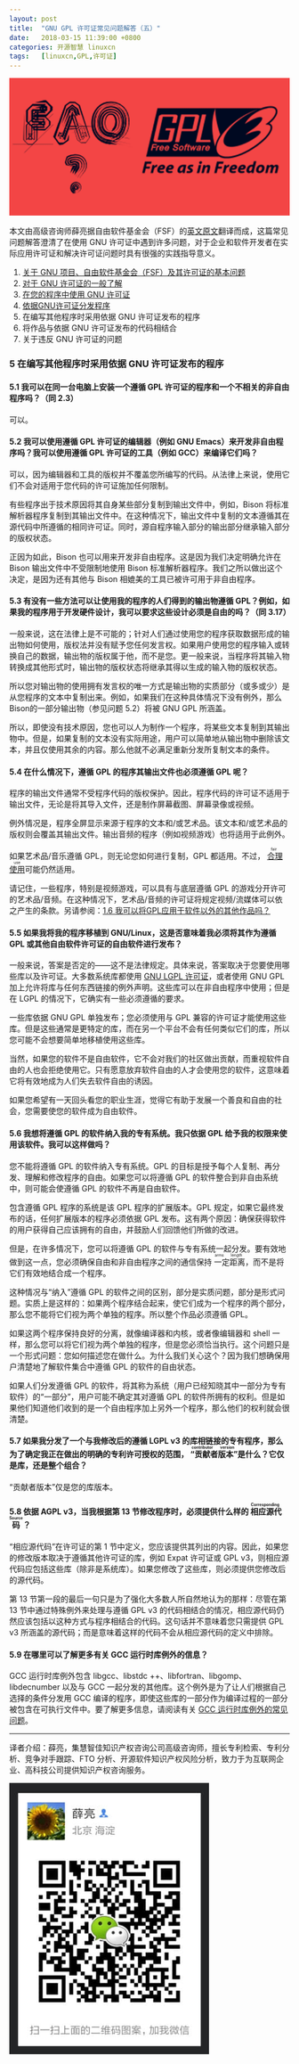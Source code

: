 ```yaml
---
layout: post
title:	"GNU GPL 许可证常见问题解答（五）"
date:	2018-03-15 11:39:00 +0800 
categories:	开源智慧 linuxcn 
tags:	[linuxcn,GPL,许可证]
---
```



![](/Asserts/Images/album/201803/15/113911fkh2lkucl4nkk4lq.png)


本文由高级咨询师薛亮据自由软件基金会（FSF）的[英文原文](https://www.gnu.org/licenses/gpl-faq.html)翻译而成，这篇常见问题解答澄清了在使用 GNU 许可证中遇到许多问题，对于企业和软件开发者在实际应用许可证和解决许可证问题时具有很强的实践指导意义。


1. [关于 GNU 项目、自由软件基金会（FSF）及其许可证的基本问题](/article-9062-1.html)
2. [对于 GNU 许可证的一般了解](/article-8834-1.html)
3. [在您的程序中使用 GNU 许可证](/article-8761-1.html)
4. [依据GNU许可证分发程序](/article-9222-1.html)
5. 在编写其他程序时采用依据 GNU 许可证发布的程序
6. 将作品与依据 GNU 许可证发布的代码相结合
7. 关于违反 GNU 许可证的问题


### 5 在编写其他程序时采用依据 GNU 许可证发布的程序


#### 5.1 我可以在同一台电脑上安装一个遵循 GPL 许可证的程序和一个不相关的非自由程序吗？（同 2.3）


可以。


#### 5.2 我可以使用遵循 GPL 许可证的编辑器（例如 GNU Emacs）来开发非自由程序吗？我可以使用遵循 GPL 许可证的工具（例如 GCC）来编译它们吗？


可以，因为编辑器和工具的版权并不覆盖您所编写的代码。从法律上来说，使用它们不会对适用于您代码的许可证施加任何限制。


有些程序出于技术原因将其自身某些部分复制到输出文件中，例如，Bison 将标准解析器程序复制到其输出文件中。在这种情况下，输出文件中复制的文本遵循其在源代码中所遵循的相同许可证。同时，源自程序输入部分的输出部分继承输入部分的版权状态。


正因为如此，Bison 也可以用来开发非自由程序。这是因为我们决定明确允许在 Bison 输出文件中不受限制地使用 Bison 标准解析器程序。我们之所以做出这个决定，是因为还有其他与 Bison 相媲美的工具已被许可用于非自由程序。


#### 5.3 有没有一些方法可以让使用我的程序的人们得到的输出物遵循 GPL？例如，如果我的程序用于开发硬件设计，我可以要求这些设计必须是自由的吗？（同 3.17）


一般来说，这在法律上是不可能的；针对人们通过使用您的程序获取数据形成的输出物如何使用，版权法并没有赋予您任何发言权。如果用户使用您的程序输入或转换自己的数据，输出物的版权属于他，而不是您。更一般来说，当程序将其输入物转换成其他形式时，输出物的版权状态将继承其得以生成的输入物的版权状态。


所以您对输出物的使用拥有发言权的唯一方式是输出物的实质部分（或多或少）是从您程序的文本中复制出来。例如，如果我们在这种具体情况下没有例外，那么Bison的一部分输出物（参见问题 5.2）将被 GNU GPL 所涵盖。


所以，即使没有技术原因，您也可以人为制作一个程序，将某些文本复制到其输出物中。但是，如果复制的文本没有实际用途，用户可以简单地从输出物中删除该文本，并且仅使用其余的内容。那么他就不必满足重新分发所复制文本的条件。 


#### 5.4 在什么情况下，遵循 GPL 的程序其输出文件也必须遵循 GPL 呢？


程序的输出文件通常不受程序代码的版权保护。因此，程序代码的许可证不适用于输出文件，无论是将其导入文件，还是制作屏幕截图、屏幕录像或视频。


例外情况是，程序全屏显示来源于程序的文本和/或艺术品。该文本和/或艺术品的版权则会覆盖其输出文件。输出音频的程序（例如视频游戏）也将适用于此例外。


如果艺术品/音乐遵循 GPL，则无论您如何进行复制，GPL 都适用。不过，<ruby> <a href="https://www.gnu.org/licenses/gpl-faq.html#GPLFairUse">  合理使用 </a> <rp>  （ </rp> <rt>  fair use </rt> <rp>  ） </rp></ruby>可能仍然适用。


请记住，一些程序，特别是视频游戏，可以具有与底层遵循 GPL 的游戏分开许可的艺术品/音频。在这种情况下，艺术品/音频的许可证将规定视频/流媒体可以依之产生的条款。另请参阅：[1.6 我可以将GPL应用于软件以外的其他作品吗？](/article-8761-1.html#4_2799)


#### 5.5 如果我将我的程序移植到 GNU/Linux，这是否意味着我必须将其作为遵循 GPL 或其他自由软件许可证的自由软件进行发布？


一般来说，答案是否定的——这不是法律规定。具体来说，答案取决于您要使用哪些库以及许可证。大多数系统库都使用 [GNU LGPL 许可证](https://www.gnu.org/licenses/lgpl.html)，或者使用 GNU GPL 加上允许将库与任何东西链接的例外声明。这些库可以在非自由程序中使用；但是在 LGPL 的情况下，它确实有一些必须遵循的要求。


一些库依据 GNU GPL 单独发布；您必须使用与 GPL 兼容的许可证才能使用这些库。但是这些通常是更特定的库，而在另一个平台不会有任何类似它们的库，所以您可能不会想要简单地移植使用这些库。


当然，如果您的软件不是自由软件，它不会对我们的社区做出贡献，而重视软件自由的人也会拒绝使用它。只有愿意放弃软件自由的人才会使用您的软件，这意味着它将有效地成为人们失去软件自由的诱因。


如果您希望有一天回头看您的职业生涯，觉得它有助于发展一个善良和自由的社会，您需要使您的软件成为自由软件。 


#### 5.6 我想将遵循 GPL 的软件纳入我的专有系统。我只依据 GPL 给予我的权限来使用该软件。我可以这样做吗？


您不能将遵循 GPL 的软件纳入专有系统。GPL 的目标是授予每个人复制、再分发、理解和修改程序的自由。如果您可以将遵循 GPL 的软件整合到非自由系统中，则可能会使遵循 GPL 的软件不再是自由软件。


包含遵循 GPL 程序的系统是该 GPL 程序的扩展版本。GPL 规定，如果它最终发布的话，任何扩展版本的程序必须依据 GPL 发布。这有两个原因：确保获得软件的用户获得自己应该拥有的自由，并鼓励人们回馈他们所做的改进。


但是，在许多情况下，您可以将遵循 GPL 的软件与专有系统一起分发。要有效地做到这一点，您必须确保自由和非自由程序之间的通信保持<ruby> 一定距离 <rp>  （ </rp> <rt>  arms length </rt> <rp>  ） </rp></ruby>，而不是将它们有效地结合成一个程序。


这种情况与“纳入”遵循 GPL 的软件之间的区别，部分是实质问题，部分是形式问题。实质上是这样的：如果两个程序结合起来，使它们成为一个程序的两个部分，那么您不能将它们视为两个单独的程序。所以整个作品必须遵循 GPL。


如果这两个程序保持良好的分离，就像编译器和内核，或者像编辑器和 shell 一样，那么您可以将它们视为两个单独的程序，但是您必须恰当执行。这个问题只是一个形式问题：您如何描述您在做什么。为什么我们关心这个？因为我们想确保用户清楚地了解软件集合中遵循 GPL 的软件的自由状态。


如果人们分发遵循 GPL 的软件，将其称为系统（用户已经知晓其中一部分为专有软件）的“一部分”，用户可能不确定其对遵循 GPL 的软件所拥有的权利。但是如果他们知道他们收到的是一个自由程序加上另外一个程序，那么他们的权利就会很清楚。


#### 5.7 如果我分发了一个与我修改后的遵循 LGPL v3 的库相链接的专有程序，那么为了确定我正在做出的明确的专利许可授权的范围，<ruby> “贡献者版本” <rp>  （ </rp> <rt>  contributor version </rt> <rp>  ） </rp></ruby>是什么？它仅是库，还是整个组合？


“贡献者版本”仅是您的库版本。


#### 5.8 依据 AGPL v3，当我根据第 13 节修改程序时，必须提供什么样的<ruby> 相应源代码 <rp>  （ </rp> <rt>  Corresponding Source </rt> <rp>  ） </rp></ruby>？


“相应源代码”在许可证的第 1 节中定义，您应该提供其列出的内容。因此，如果您的修改版本取决于遵循其他许可证的库，例如 Expat 许可证或 GPL v3，则相应源代码应包括这些库（除非是系统库）。如果您修改了这些库，则必须提供您修改后的源代码。


第 13 节第一段的最后一句只是为了强化大多数人所自然地认为的那样：尽管在第 13 节中通过特殊例外来处理与遵循 GPL v3 的代码相结合的情况，相应源代码仍然应该包括以这种方式与程序相结合的代码。这句话并不意味着您只需提供 GPL v3 所涵盖的源代码；而是意味着这样的代码不会从相应源代码的定义中排除。 


#### 5.9 在哪里可以了解更多有关 GCC 运行时库例外的信息？


GCC 运行时库例外包含 libgcc、libstdc ++、libfortran、libgomp、libdecnumber 以及与 GCC 一起分发的其他库。这个例外是为了让人们根据自己选择的条件分发用 GCC 编译的程序，即使这些库的一部分作为编译过程的一部分被包含在可执行文件中。要了解更多信息，请阅读有关 [GCC 运行时库例外的常见问题](https://www.gnu.org/licenses/gcc-exception-faq.html)。




---


译者介绍：薛亮，集慧智佳知识产权咨询公司高级咨询师，擅长专利检索、专利分析、竞争对手跟踪、FTO 分析、开源软件知识产权风险分析，致力于为互联网企业、高科技公司提供知识产权咨询服务。


![](/Asserts/Images/album/201801/10/210130rsis334kss4esehz.jpg)
